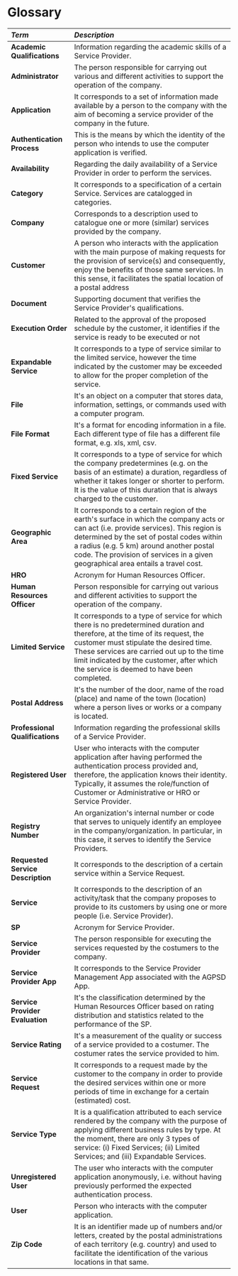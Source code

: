 # Glossary

| **_Term_** | **_Description_** |                                       
|:------------------------|:----------------------------------------------------------------|
| **Academic Qualifications** | Information regarding the academic skills of a Service Provider.
| **Administrator** | The person responsible for carrying out various and different activities to support the operation of the company.
| **Application** | It corresponds to a set of information made available by a person to the company with the aim of becoming a service provider of the company in the future.
| **Authentication Process** | This is the means by which the identity of the person who intends to use the computer application is verified.
| **Availability** | Regarding the daily availability of a Service Provider in order to perform the services.
| **Category** | It corresponds to a specification of a certain Service. Services are catalogged in categories.  
| **Company** | Corresponds to a description used to catalogue one or more (similar) services provided by the company.
| **Customer** | A person who interacts with the application with the main purpose of making requests for the provision of service(s) and consequently, enjoy the benefits of those same services. In this sense, it facilitates the spatial location of a postal address ||.
| **Document** | Supporting document that verifies the Service Provider's qualifications.
| **Execution Order** | Related to the approval of the proposed schedule by the customer, it identifies if the service is ready to be executed or not ||.
| **Expandable Service** | It corresponds to a type of service similar to the limited service, however the time indicated by the customer may be exceeded to allow for the proper completion of the service.|
| **File** | It's an object on a computer that stores data, information, settings, or commands used with a computer program.
| **File Format** | It's a format for encoding information in a file. Each different type of file has a different file format, e.g. xls, xml, csv.
| **Fixed Service** | It corresponds to a type of service for which the company predetermines (e.g. on the basis of an estimate) a duration, regardless of whether it takes longer or shorter to perform. It is the value of this duration that is always charged to the customer. |
| **Geographic Area** | It corresponds to a certain region of the earth's surface in which the company acts or can act (i.e. provide services). This region is determined by the set of postal codes within a radius (e.g. 5 km) around another postal code. The provision of services in a given geographical area entails a travel cost.
| **HRO** | Acronym for Human Resources Officer.
| **Human Resources Officer** | Person responsible for carrying out various and different activities to support the operation of the company.
| **Limited Service** | It corresponds to a type of service for which there is no predetermined duration and therefore, at the time of its request, the customer must stipulate the desired time. These services are carried out up to the time limit indicated by the customer, after which the service is deemed to have been completed. |
| **Postal Address** | It's the number of the door, name of the road (place) and name of the town (location) where a person lives or works or a company is located.
| **Professional Qualifications** | Information regarding the professional skills of a Service Provider.
| **Registered User** | User who interacts with the computer application after having performed the authentication process provided and, therefore, the application knows their identity. Typically, it assumes the role/function of Customer or Administrative or HRO or Service Provider.
| **Registry Number** | An organization's internal number or code that serves to uniquely identify an employee in the company/organization. In particular, in this case, it serves to identify the Service Providers. ||
| **Requested Service Description** | It corresponds to the description of a certain service within a Service Request.
| **Service** | It corresponds to the description of an activity/task that the company proposes to provide to its customers by using one or more people (i.e. Service Provider).
| **SP** | Acronym for Service Provider.
| **Service Provider** | The person responsible for executing the services requested by the costumers to the company.
| **Service Provider App** | It corresponds to the Service Provider Management App associated with the AGPSD App.
| **Service Provider Evaluation** | It's the classification determined by the Human Resources Officer based on rating distribution and statistics related to the performance of the SP.
| **Service Rating** | It's a measurement of the quality or success of a service provided to a costumer. The costumer rates the service provided to him.
| **Service Request** | It corresponds to a request made by the customer to the company in order to provide the desired services within one or more periods of time in exchange for a certain (estimated) cost.
| **Service Type** | It is a qualification attributed to each service rendered by the company with the purpose of applying different business rules by type. At the moment, there are only 3 types of service: (i) Fixed Services; (ii) Limited Services; and (iii) Expandable Services. |
| **Unregistered User** | The user who interacts with the computer application anonymously, i.e. without having previously performed the expected authentication process.
| **User** | Person who interacts with the computer application.
| **Zip Code** | It is an identifier made up of numbers and/or letters, created by the postal administrations of each territory (e.g. country) and used to facilitate the identification of the various locations in that same.
